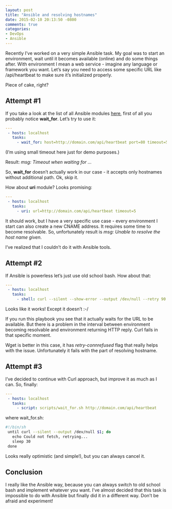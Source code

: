 ```yaml
---
layout: post
title: "Ansible and resolving hostnames"
date: 2015-02-10 20:13:50 -0800
comments: true
categories:
- DevOps
- Ansible
---
```


Recently I’ve worked on a very simple Ansible task. My goal was to start an environment, wait until it becomes available (online) and do some things after. With environment I mean a web service - imagine any language or framework you want. Let’s say you need to access some specific URL like /api/heartbeat to make sure it’s initialized properly.

Piece of cake, right?

<!-- more -->

## Attempt #1

If you take a look at the list of all Ansible modules [here](http://docs.ansible.com/list_of_all_modules.html), first of all you probably notice **wait_for**. Let’s try to use it:

```yml
--- 
 - hosts: localhost
   tasks:
     - wait_for: host=http://domain.com/api/heartbeat port=80 timeout=5
```

(I’m using small timeout here just for demo purposes.)

Result: *msg: Timeout when waiting for …*

So, **wait_for** doesn’t actually work in our case - it accepts only hostnames without additional path. Ok, skip it.

How about **uri** module? Looks promising:

```yml
--- 
 - hosts: localhost
   tasks:
     - uri: url=http://domain.com/api/heartbeat timeout=5
```

It should work, but I have a very specific use case - every environment I start can also create a new CNAME address. It requires some time to become resolvable. So, unfortunately result is *msg: Unable to resolve the host name given.*

I’ve realized that I couldn’t do it with Ansible tools.

## Attempt #2

If Ansible is powerless let’s just use old school bash. How about that:

```yml
--- 
 - hosts: localhost
   tasks:
     - shell: curl --silent --show-error --output /dev/null --retry 90 --retry-delay 10 --retry-max-time 900 http://domain.com/api/heartbeat
```

Looks like it works! Except it doesn’t :-/

If you run this playbook you see that it actually waits for the URL to be available. But there is a problem in the interval between environment becoming resolvable and environment returning HTTP reply. Curl fails in that specific moment.

Wget is better in this case, it has *retry-connrefused* flag that really helps with the issue. Unfortunately it fails with the part of resolving hostname.

## Attempt #3

I’ve decided to continue with Curl approach, but improve it as much as I can. So, finally:

```yml
--- 
 - hosts: localhost
   tasks:
     - script: scripts/wait_for.sh http://domain.com/api/heartbeat
```

where wait_for.sh:

```bash
#!/bin/sh 
 until curl --silent --output /dev/null $1; do
   echo Could not fetch, retrying...
   sleep 30
 done
```

Looks really optimistic (and simple!), but you can always cancel it.

## Conclusion

I really like the Ansible way, because you can always switch to old school bash and implement whatever you want. I’ve almost decided that this task is impossible to do with Ansible but finally did it in a different way. Don’t be afraid and experiment!
